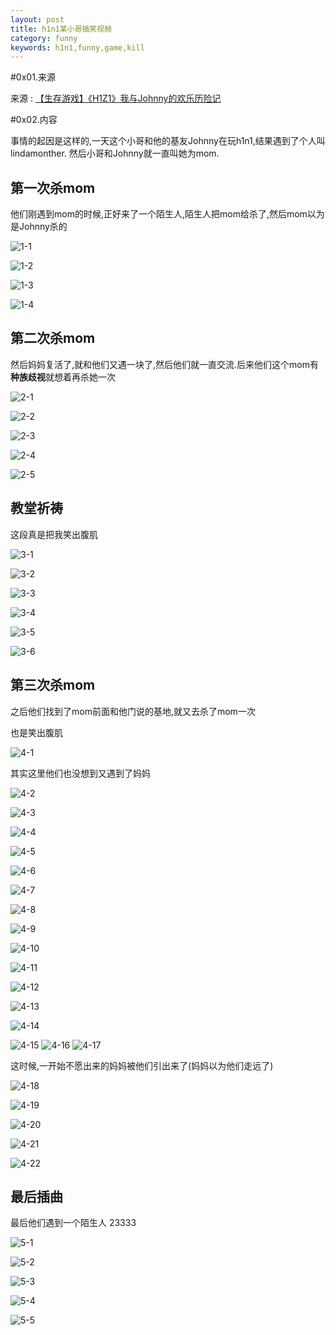 ```yaml
---
layout: post
title: h1n1某小哥搞笑视频
category: funny
keywords: h1n1,funny,game,kill
---
```



#0x01.来源

来源 : [【生存游戏】《H1Z1》我与Johnny的欢乐历险记](http://www.bilibili.com/video/av2831718/)


#0x02.内容

事情的起因是这样的,一天这个小哥和他的基友Johnny在玩h1n1,结果遇到了个人叫lindamonther.
然后小哥和Johnny就一直叫她为mom.


## 第一次杀mom

他们刚遇到mom的时候,正好来了一个陌生人,陌生人把mom给杀了,然后mom以为是Johnny杀的

![1-1](http://7xkw0v.com1.z0.glb.clouddn.com/%E5%B1%8F%E5%B9%95%E5%BF%AB%E7%85%A7%202016-02-25%20%E4%B8%8B%E5%8D%8810.26.21.png)

![1-2](http://7xkw0v.com1.z0.glb.clouddn.com/%E5%B1%8F%E5%B9%95%E5%BF%AB%E7%85%A7%202016-02-25%20%E4%B8%8B%E5%8D%8810.26.28.png)

![1-3](http://7xkw0v.com1.z0.glb.clouddn.com/%E5%B1%8F%E5%B9%95%E5%BF%AB%E7%85%A7%202016-02-25%20%E4%B8%8B%E5%8D%8810.26.28.png)

![1-4](http://7xkw0v.com1.z0.glb.clouddn.com/%E5%B1%8F%E5%B9%95%E5%BF%AB%E7%85%A7%202016-02-25%20%E4%B8%8B%E5%8D%8810.26.36.png)

## 第二次杀mom

然后妈妈复活了,就和他们又遇一块了,然后他们就一直交流.后来他们这个mom有**种族歧视**就想着再杀她一次

![2-1](http://7xkw0v.com1.z0.glb.clouddn.com/%E5%B1%8F%E5%B9%95%E5%BF%AB%E7%85%A7%202016-02-25%20%E4%B8%8B%E5%8D%8810.27.48.png)

![2-2](http://7xkw0v.com1.z0.glb.clouddn.com/%E5%B1%8F%E5%B9%95%E5%BF%AB%E7%85%A7%202016-02-25%20%E4%B8%8B%E5%8D%8810.27.54.png)

![2-3](http://7xkw0v.com1.z0.glb.clouddn.com/%E5%B1%8F%E5%B9%95%E5%BF%AB%E7%85%A7%202016-02-25%20%E4%B8%8B%E5%8D%8810.28.00.png)

![2-4](http://7xkw0v.com1.z0.glb.clouddn.com/%E5%B1%8F%E5%B9%95%E5%BF%AB%E7%85%A7%202016-02-25%20%E4%B8%8B%E5%8D%8810.28.23.png)

![2-5](http://7xkw0v.com1.z0.glb.clouddn.com/%E5%B1%8F%E5%B9%95%E5%BF%AB%E7%85%A7%202016-02-25%20%E4%B8%8B%E5%8D%8810.28.31.png)

## 教堂祈祷

这段真是把我笑出腹肌

![3-1](http://7xkw0v.com1.z0.glb.clouddn.com/%E5%B1%8F%E5%B9%95%E5%BF%AB%E7%85%A7%202016-02-25%20%E4%B8%8B%E5%8D%8810.30.05.png)

![3-2](http://7xkw0v.com1.z0.glb.clouddn.com/%E5%B1%8F%E5%B9%95%E5%BF%AB%E7%85%A7%202016-02-25%20%E4%B8%8B%E5%8D%8810.30.10.png)

![3-3](http://7xkw0v.com1.z0.glb.clouddn.com/%E5%B1%8F%E5%B9%95%E5%BF%AB%E7%85%A7%202016-02-25%20%E4%B8%8B%E5%8D%8810.30.15.png)

![3-4](http://7xkw0v.com1.z0.glb.clouddn.com/%E5%B1%8F%E5%B9%95%E5%BF%AB%E7%85%A7%202016-02-25%20%E4%B8%8B%E5%8D%8810.30.54.png)

![3-5](http://7xkw0v.com1.z0.glb.clouddn.com/%E5%B1%8F%E5%B9%95%E5%BF%AB%E7%85%A7%202016-02-25%20%E4%B8%8B%E5%8D%8810.31.01.png)

![3-6](http://7xkw0v.com1.z0.glb.clouddn.com/%E5%B1%8F%E5%B9%95%E5%BF%AB%E7%85%A7%202016-02-25%20%E4%B8%8B%E5%8D%8810.31.34.png)


## 第三次杀mom

之后他们找到了mom前面和他门说的基地,就又去杀了mom一次

也是笑出腹肌

![4-1](http://7xkw0v.com1.z0.glb.clouddn.com/%E5%B1%8F%E5%B9%95%E5%BF%AB%E7%85%A7%202016-02-25%20%E4%B8%8B%E5%8D%8810.33.53.png)

其实这里他们也没想到又遇到了妈妈

![4-2](http://7xkw0v.com1.z0.glb.clouddn.com/%E5%B1%8F%E5%B9%95%E5%BF%AB%E7%85%A7%202016-02-25%20%E4%B8%8B%E5%8D%8810.34.14.png)

![4-3](http://7xkw0v.com1.z0.glb.clouddn.com/%E5%B1%8F%E5%B9%95%E5%BF%AB%E7%85%A7%202016-02-25%20%E4%B8%8B%E5%8D%8810.34.34.png)

![4-4](http://7xkw0v.com1.z0.glb.clouddn.com/%E5%B1%8F%E5%B9%95%E5%BF%AB%E7%85%A7%202016-02-25%20%E4%B8%8B%E5%8D%8810.35.20.png)

![4-5](http://7xkw0v.com1.z0.glb.clouddn.com/%E5%B1%8F%E5%B9%95%E5%BF%AB%E7%85%A7%202016-02-25%20%E4%B8%8B%E5%8D%8810.35.28.png)

![4-6](http://7xkw0v.com1.z0.glb.clouddn.com/%E5%B1%8F%E5%B9%95%E5%BF%AB%E7%85%A7%202016-02-25%20%E4%B8%8B%E5%8D%8810.35.33.png)

![4-7](http://7xkw0v.com1.z0.glb.clouddn.com/%E5%B1%8F%E5%B9%95%E5%BF%AB%E7%85%A7%202016-02-25%20%E4%B8%8B%E5%8D%8810.35.41.png)

![4-8](http://7xkw0v.com1.z0.glb.clouddn.com/%E5%B1%8F%E5%B9%95%E5%BF%AB%E7%85%A7%202016-02-25%20%E4%B8%8B%E5%8D%8810.36.26.png)

![4-9](http://7xkw0v.com1.z0.glb.clouddn.com/%E5%B1%8F%E5%B9%95%E5%BF%AB%E7%85%A7%202016-02-25%20%E4%B8%8B%E5%8D%8810.36.37.png)

![4-10](http://7xkw0v.com1.z0.glb.clouddn.com/%E5%B1%8F%E5%B9%95%E5%BF%AB%E7%85%A7%202016-02-25%20%E4%B8%8B%E5%8D%8810.36.50.png)

![4-11](http://7xkw0v.com1.z0.glb.clouddn.com/%E5%B1%8F%E5%B9%95%E5%BF%AB%E7%85%A7%202016-02-25%20%E4%B8%8B%E5%8D%8810.36.59.png)

![4-12](http://7xkw0v.com1.z0.glb.clouddn.com/%E5%B1%8F%E5%B9%95%E5%BF%AB%E7%85%A7%202016-02-25%20%E4%B8%8B%E5%8D%8810.37.06.png)

![4-13](http://7xkw0v.com1.z0.glb.clouddn.com/%E5%B1%8F%E5%B9%95%E5%BF%AB%E7%85%A7%202016-02-25%20%E4%B8%8B%E5%8D%8810.37.13.png)

![4-14](http://7xkw0v.com1.z0.glb.clouddn.com/%E5%B1%8F%E5%B9%95%E5%BF%AB%E7%85%A7%202016-02-25%20%E4%B8%8B%E5%8D%8810.37.24.png)

![4-15](http://7xkw0v.com1.z0.glb.clouddn.com/0970B5AD-29BE-4964-9E3C-F54C3DEB76D2.png)
![4-16](http://7xkw0v.com1.z0.glb.clouddn.com/535D308A-57A1-4686-B8F3-60B1F8FC5D42.png)
![4-17](http://7xkw0v.com1.z0.glb.clouddn.com/461798DA-5F36-41DA-9425-C597557E80CD.png)

这时候,一开始不愿出来的妈妈被他们引出来了(妈妈以为他们走远了)

![4-18](http://7xkw0v.com1.z0.glb.clouddn.com/%E5%B1%8F%E5%B9%95%E5%BF%AB%E7%85%A7%202016-02-25%20%E4%B8%8B%E5%8D%8810.40.47.png)

![4-19](http://7xkw0v.com1.z0.glb.clouddn.com/%E5%B1%8F%E5%B9%95%E5%BF%AB%E7%85%A7%202016-02-25%20%E4%B8%8B%E5%8D%8810.40.58.png)

![4-20](http://7xkw0v.com1.z0.glb.clouddn.com/%E5%B1%8F%E5%B9%95%E5%BF%AB%E7%85%A7%202016-02-25%20%E4%B8%8B%E5%8D%8810.41.38.png)

![4-21](http://7xkw0v.com1.z0.glb.clouddn.com/%E5%B1%8F%E5%B9%95%E5%BF%AB%E7%85%A7%202016-02-25%20%E4%B8%8B%E5%8D%8810.41.45.png)

![4-22](http://7xkw0v.com1.z0.glb.clouddn.com/%E5%B1%8F%E5%B9%95%E5%BF%AB%E7%85%A7%202016-02-25%20%E4%B8%8B%E5%8D%8810.41.57.png)


## 最后插曲
 
最后他们遇到一个陌生人 23333 

![5-1](http://7xkw0v.com1.z0.glb.clouddn.com/%E5%B1%8F%E5%B9%95%E5%BF%AB%E7%85%A7%202016-02-25%20%E4%B8%8B%E5%8D%8810.43.54.png)

![5-2](http://7xkw0v.com1.z0.glb.clouddn.com/%E5%B1%8F%E5%B9%95%E5%BF%AB%E7%85%A7%202016-02-25%20%E4%B8%8B%E5%8D%8810.43.59.png)

![5-3](http://7xkw0v.com1.z0.glb.clouddn.com/%E5%B1%8F%E5%B9%95%E5%BF%AB%E7%85%A7%202016-02-25%20%E4%B8%8B%E5%8D%8810.44.09.png)

![5-4](http://7xkw0v.com1.z0.glb.clouddn.com/%E5%B1%8F%E5%B9%95%E5%BF%AB%E7%85%A7%202016-02-25%20%E4%B8%8B%E5%8D%8810.44.13.png)

![5-5](http://7xkw0v.com1.z0.glb.clouddn.com/%E5%B1%8F%E5%B9%95%E5%BF%AB%E7%85%A7%202016-02-25%20%E4%B8%8B%E5%8D%8810.44.20.png)




